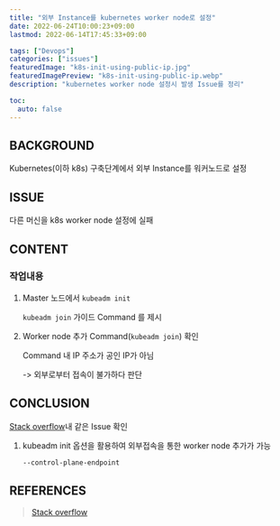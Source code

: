 ```yaml
---
title: "외부 Instance를 kubernetes worker node로 설정"
date: 2022-06-24T10:00:23+09:00
lastmod: 2022-06-14T17:45:33+09:00

tags: ["Devops"]
categories: ["issues"]
featuredImage: "k8s-init-using-public-ip.jpg"
featuredImagePreview: "k8s-init-using-public-ip.webp"
description: "kubernetes worker node 설정시 발생 Issue를 정리"

toc:
  auto: false
---
```


<!--more-->

## BACKGROUND

Kubernetes(이하 k8s) 구축단계에서 외부 Instance를 워커노드로 설정

## ISSUE

다른 머신을 k8s worker node 설정에 실패

## CONTENT

### 작업내용

1. Master 노드에서 `kubeadm init`

   `kubeadm join` 가이드 Command 를 제시

2. Worker node 추가 Command(`kubeadm join`) 확인

   Command 내 IP 주소가 공인 IP가 아님

   -> 외부로부터 접속이 불가하다 판단

## CONCLUSION

[Stack overflow](https://stackoverflow.com/questions/61543832/kubeadm-init-join-using-public-ip)내 같은 Issue 확인

1. kubeadm init 옵션을 활용하여 외부접속을 통한 worker node 추가가 가능

   ```bash
   --control-plane-endpoint
   ```

## REFERENCES

> [Stack overflow](https://stackoverflow.com/questions/61543832/kubeadm-init-join-using-public-ip)
